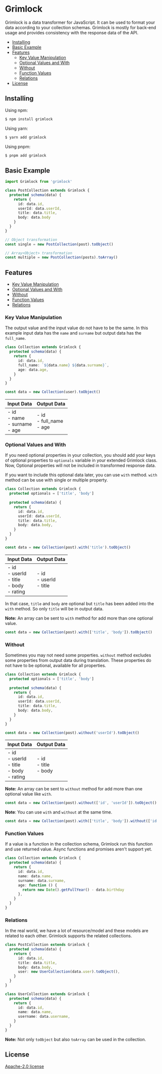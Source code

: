 # Grimlock

Grimlock is a data transformer for JavaScript. It can be used to format your data according to your collection schemas. Grimlock is mostly for back-end usage and provides consistency with the response data of the API.

- [Installing](#installing)
- [Basic Example](#basic-example)
- [Features](#features)
  - [Key Value Manipulation](#key-value-manipulation)
  - [Optional Values and With](#optional-values-and-with)
  - [Without](#without)
  - [Function Values](#function-values)
  - [Relations](#relations)
- [License](#license)

## Installing

Using npm:

```bash
$ npm install grimlock
```

Using yarn:

```bash
$ yarn add grimlock
```

Using pnpm:

```bash
$ pnpm add grimlock
```

## Basic Example

```typescript jsx
import Grimlock from 'grimlock'

class PostCollection extends Grimlock {
  protected schema(data) {
    return {
      id: data.id,
      userId: data.userId,
      title: data.title,
      body: data.body
    }
  }
}

// Object transformation
const single = new PostCollection(post).toObject()

// Array<Object> transformation
const multiple = new PostCollection(posts).toArray()
```

## Features

- [Key Value Manipulation](#key-value-manipulation)
- [Optional Values and With](#optional-values-and-with)
- [Without](#without)
- [Function Values](#function-values)
- [Relations](#relations)

### Key Value Manipulation

The output value and the input value do not have to be the same. In this example input data has the `name` and `surname` but output data has the `full_name`.

```typescript jsx
class Collection extends Grimlock {
  protected schema(data) {
    return {
      id: data.id,
      full_name: `${data.name} ${data.surname}`,
      age: data.age,
    }
  }
}

const data = new Collection(user).toObject()
```

| Input Data                                         | Output Data                    |
|----------------------------------------------------|--------------------------------|
| - id<br/>- name<br/>- surname<br/>- age<br/> | - id<br/>- full_name<br/>- age |

### Optional Values and With

If you need optional properties in your collection, you should add your keys of optional properties to `optionals` variable in your extended Grimlock class. Now, Optional properties will not be included in transformed response data.

If you want to include this optional data later, you can use `with` method. `with` method can be use with single or multiple property.

```typescript jsx
class Collection extends Grimlock {
  protected optionals = ['title', 'body']
  
  protected schema(data) {
    return {
      id: data.id,
      userId: data.userId,
      title: data.title,
      body: data.body,
    }
  }
}

const data = new Collection(post).with('title').toObject()
```

| Input Data                                            | Output Data                                    |
|-------------------------------------------------------|------------------------------------------------|
| - id<br/>- userId<br/>- title<br/>- body<br/>- rating | - id<br/>- userId<br/>- title |

In that case, `title` and `body` are optional but `title` has been added into the `with` method. So only `title` will be in output data. 

**Note:** An array can be sent to `with` method for add more than one optional value.

```typescript jsx
const data = new Collection(post).with(['title', 'body']).toObject()
```

### Without

Sometimes you may not need some properties. `without` method excludes some properties from output data during translation. These properties do not have to be optional, available for all properties.

```typescript jsx
class Collection extends Grimlock {
  protected optionals = ['title', 'body']
  
  protected schema(data) {
    return {
      id: data.id,
      userId: data.userId,
      title: data.title,
      body: data.body,
    }
  }
}

const data = new Collection(post).without('userId').toObject()
```

| Input Data                                            | Output Data                 |
|-------------------------------------------------------|-----------------------------|
| - id<br/>- userId<br/>- title<br/>- body<br/>- rating | - id<br/>- title<br/>- body |

**Note:** An array can be sent to `without` method for add more than one optional value like `with`.

```typescript jsx
const data = new Collection(post).without(['id', 'userId']).toObject()
```

**Note**: You can use `with` and `without` at the same time.

```typescript jsx
const data = new Collection(post).with(['title', 'body']).without(['id', 'userId']).toObject()
```

### Function Values

If a value is a function in the collection schema, Grimlock run this function and use returned value. Async functions and promises aren't support yet.

```typescript jsx
class Collection extends Grimlock {
  protected schema(data) {
    return {
      id: data.id,
      name: data.name,
      surname: data.surname,
      age: function () {
        return new Date().getFullYear() - data.birthday
      },
    }
  }
}
```

### Relations

In the real world, we have a lot of resource/model and these models are related to each other. Grimlock supports the related collections.

```typescript jsx
class PostCollection extends Grimlock {
  protected schema(data) {
    return {
      id: data.id,
      title: data.title,
      body: data.body,
      user: new UserCollection(data.user).toObject(),
    }
  }
}

class UserCollection extends Grimlock {
  protected schema(data) {
    return {
      id: data.id,
      name: data.name,
      username: data.username,
    }
  }
}
```

**Note:** Not only `toObject` but also `toArray` can be used in the collection.

## License

[Apache-2.0 license](https://github.com/orcuntuna/grimlock/blob/HEAD/LICENSE)
